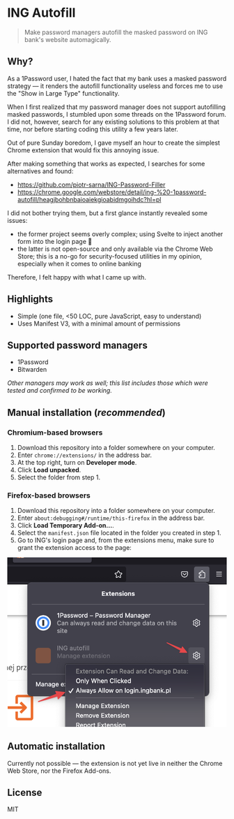 # ING Autofill

> Make password managers autofill the masked password on ING bank's website automagically.

## Why?

As a 1Password user, I hated the fact that my bank uses a masked password strategy — it renders the autofill functionality useless and forces me to use the "Show in Large Type" functionality.

When I first realized that my password manager does not support autofilling masked passwords, I stumbled upon some threads on the 1Password forum. I did not, however, search for any existing solutions to this problem at that time, nor before starting coding this utility a few years later.

Out of pure Sunday boredom, I gave myself an hour to create the simplest Chrome extension that would fix this annoying issue.

After making something that works as expected, I searches for some alternatives and found:
- https://github.com/piotr-sarna/ING-Password-Filler
- https://chrome.google.com/webstore/detail/ing-%20-1password-autofill/heagjbohbnbaioaiekgioabidmgoihdc?hl=pl

I did not bother trying them, but a first glance instantly revealed some issues:
- the former project seems overly complex; using Svelte to inject another form into the login page 🤔
- the latter is not open-source and only available via the Chrome Web Store; this is a no-go for security-focused utilities in my opinion, especially when it comes to online banking

Therefore, I felt happy with what I came up with.

## Highlights
- Simple (one file, <50 LOC, pure JavaScript, easy to understand)
- Uses Manifest V3, with a minimal amount of permissions

## Supported password managers
- 1Password
- Bitwarden

*Other managers may work as well; this list includes those which were tested and confirmed to be working.*

## Manual installation (*recommended*)

### Chromium-based browsers

1. Download this repository into a folder somewhere on your computer.
2. Enter `chrome://extensions/` in the address bar.
3. At the top right, turn on **Developer mode**.
4. Click **Load unpacked**.
5. Select the folder from step 1.

### Firefox-based browsers

1. Download this repository into a folder somewhere on your computer.
2. Enter `about:debugging#/runtime/this-firefox` in the address bar.
3. Click **Load Temporary Add-on…**.
4. Select the `manifest.json` file located in the folder you created in step 1.
5. Go to ING's login page and, from the extensions menu, make sure to grant the extension access to the page:

![Screenshot showing how to grant the extension access to the page](/assets/firefox-help.png)

## Automatic installation

Currently not possible — the extension is not yet live in neither the Chrome Web Store, nor the Firefox Add-ons.

## License

MIT

